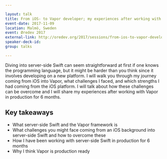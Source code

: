 ```yaml
---

layout: talk
title: From iOS- to Vapor developer; my experiences after working with server-side Swift in production for 6 months
event-date: 2017-11-09
location: Malmö, Sweden
event: Øredev 2017
external-link: http://oredev.org/2017/sessions/from-ios-to-vapor-developer-my-experiences-after-working-with-server-side-swift-in-production-for-6-months
speaker-deck-id:
group: talks

---
```


Diving into server-side Swift can seem straightforward at first if one knows the programming language, but it might be harder than you think since it involves developing on a new platform. I will walk you through my journey coming from iOS into Vapor, what challenges I faced, and which strengths I had coming from the iOS platform. I will talk about how these challenges can be overcome and I will share my experiences after working with Vapor in production for 6 months.

## Key takeaways
- What server-side Swift and the Vapor framework is
- What challenges you might face coming from an iOS background into server-side Swift and how to overcome these
- How I have been working with server-side Swift in production for 6 months
- Why I think Vapor is production ready